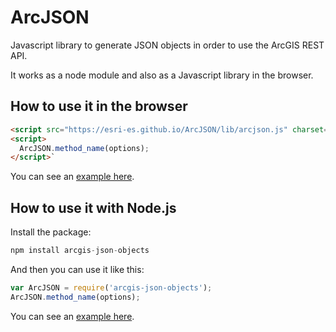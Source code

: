 # ArcJSON
Javascript library to generate JSON objects in order to use the ArcGIS REST API. 

It works as a node module and also as a Javascript library in the browser.

## How to use it in the browser

```html
<script src="https://esri-es.github.io/ArcJSON/lib/arcjson.js" charset="utf-8"></script>
<script>
  ArcJSON.method_name(options);
</script>`
```
You can see an [example here](http://esri-es.github.io/ArcJSON/examples/).
## How to use it with Node.js

Install the package:
```javascript
npm install arcgis-json-objects
```

And then you can use it like this:
```javascript
var ArcJSON = require('arcgis-json-objects');
ArcJSON.method_name(options);
```
You can see an [example here](https://github.com/esri-es/ArcJSON/blob/master/examples/index.js).
